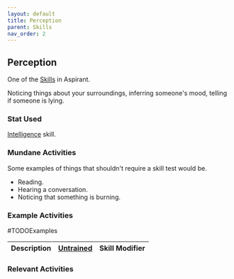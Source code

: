 ```yaml
---
layout: default
title: Perception
parent: Skills
nav_order: 2
---
```

## Perception
One of the [Skills](Skills) in Aspirant. 

Noticing things about your surroundings, inferring someone's mood, telling if someone is lying.

### Stat Used
[Intelligence](Stats#Intelligence) skill.

### Mundane Activities
Some examples of things that shouldn't require a skill test would be.
* Reading.
* Hearing a conversation.
* Noticing that something is burning.

### Example Activities
#TODOExamples 

| Description                                      | [Untrained](Skills#Untrained) | Skill Modifier |
| ------------------------------------------------ | ----------------------------- | -------------- |


### Relevant Activities

